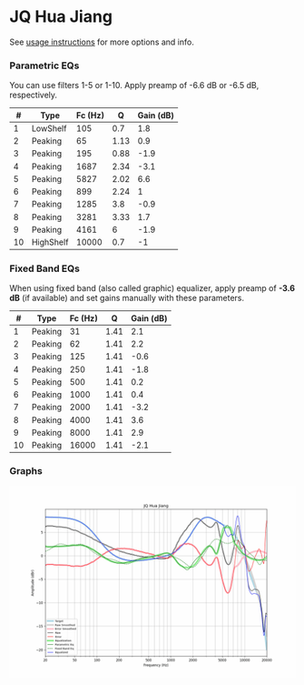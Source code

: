 # JQ Hua Jiang
See [usage instructions](https://github.com/jaakkopasanen/AutoEq#usage) for more options and info.

### Parametric EQs
You can use filters 1-5 or 1-10. Apply preamp of -6.6 dB or -6.5 dB, respectively.

|   # | Type      |   Fc (Hz) |    Q |   Gain (dB) |
|-----|-----------|-----------|------|-------------|
|   1 | LowShelf  |       105 | 0.7  |         1.8 |
|   2 | Peaking   |        65 | 1.13 |         0.9 |
|   3 | Peaking   |       195 | 0.88 |        -1.9 |
|   4 | Peaking   |      1687 | 2.34 |        -3.1 |
|   5 | Peaking   |      5827 | 2.02 |         6.6 |
|   6 | Peaking   |       899 | 2.24 |         1   |
|   7 | Peaking   |      1285 | 3.8  |        -0.9 |
|   8 | Peaking   |      3281 | 3.33 |         1.7 |
|   9 | Peaking   |      4161 | 6    |        -1.9 |
|  10 | HighShelf |     10000 | 0.7  |        -1   |

### Fixed Band EQs
When using fixed band (also called graphic) equalizer, apply preamp of **-3.6 dB** (if available) and set gains manually with these parameters.

|   # | Type    |   Fc (Hz) |    Q |   Gain (dB) |
|-----|---------|-----------|------|-------------|
|   1 | Peaking |        31 | 1.41 |         2.1 |
|   2 | Peaking |        62 | 1.41 |         2.2 |
|   3 | Peaking |       125 | 1.41 |        -0.6 |
|   4 | Peaking |       250 | 1.41 |        -1.8 |
|   5 | Peaking |       500 | 1.41 |         0.2 |
|   6 | Peaking |      1000 | 1.41 |         0.4 |
|   7 | Peaking |      2000 | 1.41 |        -3.2 |
|   8 | Peaking |      4000 | 1.41 |         3.6 |
|   9 | Peaking |      8000 | 1.41 |         2.9 |
|  10 | Peaking |     16000 | 1.41 |        -2.1 |

### Graphs
![](./JQ%20Hua%20Jiang.png)
